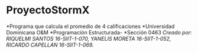 # ProyectoStormX
*Programa que calcula el promedio de 4 calificaciones    *Universidad Dominicana O&M  *Programación Estructurada- *Sección 0463   *Creado por:  RIQUELMI  SANTOS  16-SIIT-1-070,  YANELIS MORETA  16-SIIT-1-052,  RICARDO CAPELLAN  16-SIIT-1-069.*
